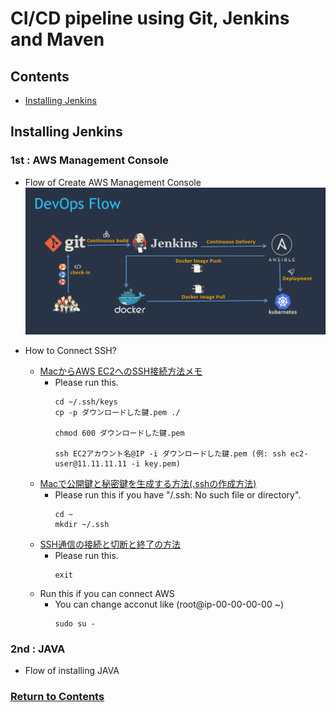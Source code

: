 # CI/CD pipeline using Git, Jenkins and Maven

<a id="contents"></a>

## Contents

* [Installing Jenkins](#jenkins)


<a id="jenkins"></a>

## Installing Jenkins

### 1st : AWS Management Console

* Flow of Create AWS Management Console
![Image](../src/Images/Section01/DevOpsFlow.png)

* How to Connect SSH?
  * [MacからAWS EC2へのSSH接続方法メモ](https://gloria.cool/blog/20200528-aws-ssh/)
    * Please run this.
      ```
      cd ~/.ssh/keys
      cp -p ダウンロードした鍵.pem ./

      chmod 600 ダウンロードした鍵.pem

      ssh EC2アカウント名@IP -i ダウンロードした鍵.pem (例: ssh ec2-user@11.11.11.11 -i key.pem)
      ```
  * [Macで公開鍵と秘密鍵を生成する方法(.sshの作成方法)](https://qiita.com/wakahara3/items/52094d476774f3a2f619)
    * Please run this if you have "/.ssh: No such file or directory".
      ```
      cd ~
      mkdir ~/.ssh
      ```
  * [SSH通信の接続と切断と終了の方法](https://www.hiramine.com/physicalcomputing/raspberrypi/ssh_connect.html)
    * Please run this.
      ```
      exit
      ```
  * Run this if you can connect AWS
    * You can change acconut like (root@ip-00-00-00-00 ~) 
      ```
      sudo su - 
      ```

### 2nd : JAVA

* Flow of installing JAVA

### [Return to Contents](#contents)




